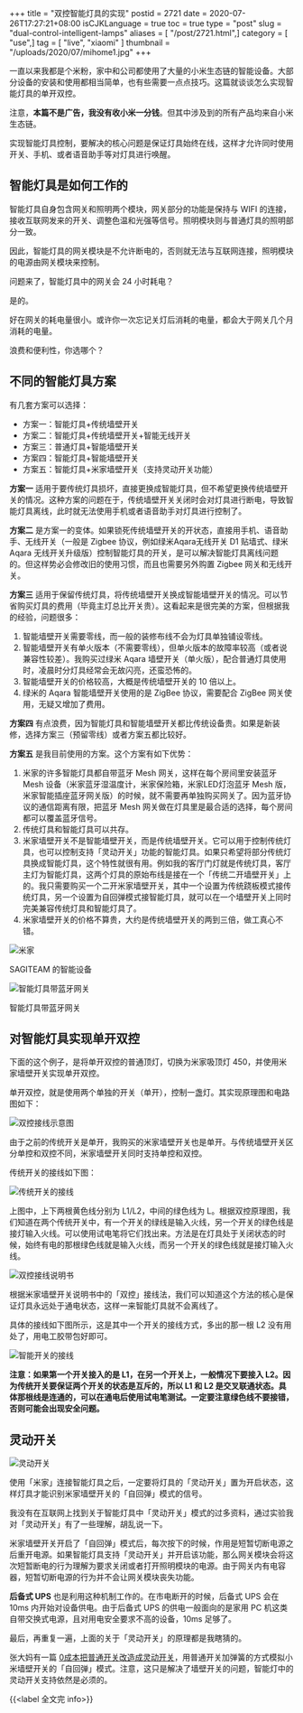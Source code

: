 +++
title = "双控智能灯具的实现"
postid = 2721
date = 2020-07-26T17:27:21+08:00
isCJKLanguage = true
toc = true
type = "post"
slug = "dual-control-intelligent-lamps"
aliases = [ "/post/2721.html",]
category = [ "use",]
tag = [ "live", "xiaomi" ]
thumbnail = "/uploads/2020/07/mihome1.jpg"
+++

一直以来我都是个米粉，家中和公司都使用了大量的小米生态链的智能设备。大部分设备的安装和使用都相当简单，也有些需要一点点技巧。这篇就谈谈怎么实现智能灯具的单开双控。

注意，**本篇不是广告，我没有收小米一分钱**。但其中涉及到的所有产品均来自小米生态链。

实现智能灯具控制，要解决的核心问题是保证灯具始终在线，这样才允许同时使用开关、手机、或者语音助手等对灯具进行唤醒。 <!--more-->

## 智能灯具是如何工作的

智能灯具自身包含网关和照明两个模块，网关部分的功能是保持与 WIFI 的连接，接收互联网发来的开关、调整色温和光强等信号。照明模块则与普通灯具的照明部分一致。

因此，智能灯具的网关模块是不允许断电的，否则就无法与互联网连接，照明模块的电源由网关模块来控制。

问题来了，智能灯具中的网关会 24 小时耗电？

是的。

好在网关的耗电量很小。或许你一次忘记关灯后消耗的电量，都会大于网关几个月消耗的电量。

浪费和便利性，你选哪个？

## 不同的智能灯具方案

有几套方案可以选择：

- 方案一：智能灯具+传统墙壁开关
- 方案二：智能灯具+传统墙壁开关+智能无线开关
- 方案三：普通灯具+智能墙壁开关
- 方案四：智能灯具+智能墙壁开关
- 方案五：智能灯具+米家墙壁开关（支持灵动开关功能）

**方案一** 适用于要传统灯具损坏，直接更换成智能灯具，但不希望更换传统墙壁开关的情况。这种方案的问题在于，传统墙壁开关关闭时会对灯具进行断电，导致智能灯具离线，此时就无法使用手机或者语音助手对灯具进行控制了。

**方案二** 是方案一的变体。如果锁死传统墙壁开关的开状态，直接用手机、语音助手、无线开关（一般是 Zigbee 协议，例如绿米Aqara无线开关 D1 贴墙式、绿米 Aqara 无线开关升级版）控制智能灯具的开关，是可以解决智能灯具离线问题的。但这样势必会修改旧的使用习惯，而且也需要另外购置 Zigbee 网关和无线开关。

**方案三** 适用于保留传统灯具，将传统墙壁开关换成智能墙壁开关的情况。可以节省购买灯具的费用（毕竟主灯总比开关贵）。这看起来是很完美的方案，但根据我的经验，问题很多：

1. 智能墙壁开关需要零线，而一般的装修布线不会为灯具单独铺设零线。
2. 智能墙壁开关有单火版本（不需要零线），但单火版本的故障率较高（或者说兼容性较差）。我购买过绿米 Aqara 墙壁开关（单火版），配合普通灯具使用时，凌晨时分灯具经常会无故闪亮，还蛮恐怖的。
3. 智能墙壁开关的价格较高，大概是传统墙壁开关的 10 倍以上。
4. 绿米的 Aqara 智能墙壁开关使用的是 ZigBee 协议，需要配合 ZigBee 网关使用，无疑又增加了费用。

**方案四** 有点浪费，因为智能灯具和智能墙壁开关都比传统设备贵。如果是新装修，选择方案三（预留零线）或者方案五都比较好。

**方案五** 是我目前使用的方案。这个方案有如下优势：

1. 米家的许多智能灯具都自带蓝牙 Mesh 网关，这样在每个房间里安装蓝牙 Mesh 设备（米家蓝牙湿温度计，米家保险箱，米家LED灯泡蓝牙 Mesh 版，米家智能插座蓝牙网关版）的时候，就不需要再单独购买网关了。因为蓝牙协议的通信距离有限，把蓝牙 Mesh 网关做在灯具里是最合适的选择，每个房间都可以覆盖蓝牙信号。
2. 传统灯具和智能灯具可以共存。
3. 米家墙壁开关不是智能墙壁开关，而是传统墙壁开关。它可以用于控制传统灯具，也可以控制支持「灵动开关」功能的智能灯具。如果只希望将部分传统灯具换成智能灯具，这个特性就很有用。例如我的客厅门灯就是传统灯具，客厅主灯为智能灯具，这两个灯具的原始布线是接在一个「传统二开墙壁开关」上的。我只需要购买一个二开米家墙壁开关，其中一个设置为传统跷板模式接传统灯具，另一个设置为自回弹模式接智能灯具，就可以在一个墙壁开关上同时完美兼容传统灯具和智能灯具了。
4. 米家墙壁开关的价格不算贵，大约是传统墙壁开关的两到三倍，做工真心不错。

![米家](/uploads/2020/07/mihome1.jpg)

SAGITEAM 的智能设备

![智能灯具带蓝牙网关](/uploads/2020/07/mihome2.jpg)

智能灯具带蓝牙网关

## 对智能灯具实现单开双控

下面的这个例子，是将单开双控的普通顶灯，切换为米家吸顶灯 450，并使用米家墙壁开关实现单开双控。

单开双控，就是使用两个单独的开关（单开），控制一盏灯。其实现原理图和电路图如下：

![双控接线示意图](/uploads/2020/07/c2.jpg)

由于之前的传统开关是单开，我购买的米家墙壁开关也是单开。与传统墙壁开关区分单控和双控不同，米家墙壁开关同时支持单控和双控。

传统开关的接线如下图：

![传统开关的接线](/uploads/2020/07/mihome4.jpg)

上图中，上下两根黄色线分别为 L1/L2，中间的绿色线为 L。根据双控原理图，我们知道在两个传统开关中，有一个开关的绿线是输入火线，另一个开关的绿色线是接灯输入火线。可以使用试电笔将它们找出来。方法是在灯具处于关闭状态的时候，始终有电的那根绿色线就是输入火线，而另一个开关的绿色线就是接灯输入火线。

![双控接线说明书](/uploads/2020/07/mihome5.jpg)

根据米家墙壁开关说明书中的「双控」接线法，我们可以知道这个方法的核心是保证灯具永远处于通电状态，这样一来智能灯具就不会离线了。

具体的接线如下图所示，这是其中一个开关的接线方式，多出的那一根 L2 没有用处了，用电工胶带包好即可。

![智能开关的接线](/uploads/2020/07/mihome3.jpg)

**注意：如果第一个开关接入的是 L1，在另一个开关上，一般情况下要接入 L2。因为传统开关要保证两个开关的状态是互斥的，所以 L1 和 L2 是交叉联通状态。具体那根线是连通的，可以在通电后使用试电笔测试。一定要注意绿色线不要接错，否则可能会出现安全问题。**

## 灵动开关

![灵动开关](/uploads/2020/07/mihome6.jpg)

使用「米家」连接智能灯具之后，一定要将灯具的「灵动开关」置为开启状态，这样灯具才能识别米家墙壁开关的「自回弹」模式的信号。

我没有在互联网上找到关于智能灯具中「灵动开关」模式的过多资料，通过实验我对「灵动开关」有了一些理解，胡乱说一下。

米家墙壁开关开启了「自回弹」模式后，每次按下的时候，作用是短暂切断电源之后重开电源。如果智能灯具支持「灵动开关」并开启该功能，那么网关模块会将这次短暂断电的行为理解为要求关闭或者打开照明模块的电源。由于网关内有电容器，短暂切断电源的行为并不会让网关模块丧失功能。

**后备式 UPS** 也是利用这种机制工作的。在市电断开的时候，后备式 UPS 会在 10ms 内开始对设备供电。由于后备式 UPS 的供电一般面向的是家用 PC 机这类自带交换式电源，且对用电安全要求不高的设备，10ms 足够了。

最后，再重复一遍，上面的关于「灵动开关」的原理都是我瞎猜的。

张大妈有一篇 [0成本把普通开关改造成灵动开关](https://post.smzdm.com/p/akm7l3mr/)，用普通开关加弹簧的方式模拟小米墙壁开关的「自回弹」模式。注意，这只是解决了墙壁开关的问题，智能灯中的灵动开关支持依然是必须的。

{{<label 全文完 info>}}